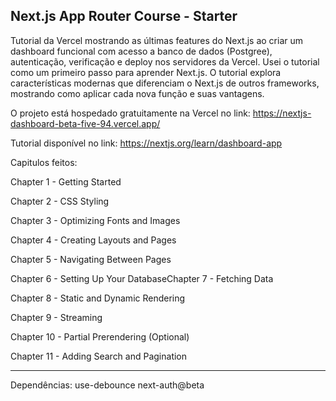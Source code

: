 ## Next.js App Router Course - Starter
Tutorial da Vercel mostrando as últimas features do Next.js ao criar um dashboard funcional com acesso a banco de dados (Postgree), autenticação, verificação e deploy nos servidores da Vercel. Usei o tutorial como um primeiro passo para aprender Next.js.
O tutorial explora características modernas que diferenciam o Next.js de outros frameworks, mostrando como aplicar cada nova função e suas vantagens.

O projeto está hospedado gratuitamente na Vercel no link: https://nextjs-dashboard-beta-five-94.vercel.app/


Tutorial disponível no link: https://nextjs.org/learn/dashboard-app

Capitulos feitos:

Chapter 1 - Getting Started

Chapter 2 - CSS Styling

Chapter 3 - Optimizing Fonts and Images

Chapter 4 - Creating Layouts and Pages

Chapter 5 - Navigating Between Pages

Chapter 6 - Setting Up Your DatabaseChapter 7 - Fetching Data

Chapter 8 - Static and Dynamic Rendering

Chapter 9 - Streaming

Chapter 10 - Partial Prerendering (Optional)

Chapter 11 - Adding Search and Pagination

----
Dependências:
use-debounce
next-auth@beta